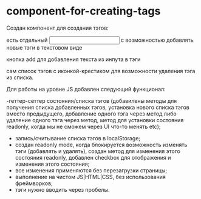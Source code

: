 # component-for-creating-tags

Создан компонент для создания тэгов:

есть отдельный <input type='text' /> с возможностью добавлять новые тэги в
текстовом виде

кнопка add для добавления текста из инпута в тэги

сам список тэгов с иконкой-крестиком для возможности удаления тэга из
списка.

Для работы на уровне JS добавлен следующий функционал:

-геттер-сеттер состояния/списка тэгов (добавилены методы для получения
списка добавленных тэгов, установка нового списка тэгов вместо
предыдущего, добавление одного тэга через метод либо удаление одного тэга
через метод, метод для установки состояния readonly, когда мы не сможем
через UI что-то менять etc);
- запись/считывание списка тэгов в localStorage;
- создан readonly mode, когда блокируется возможность изменять тэги
(добавлять и удалять), создан метод для изменения
этого состояния readonly, добавлен checkbox для отображения и
изменения этого состояния;
- все изменения применяются без перезагрузки страницы;
- выполнение на чистом JS|HTML|CSS, без использования фреймворков;
- тэги нужно вводить через пробелы.
